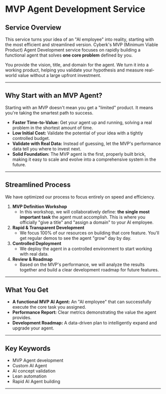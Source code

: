 # MVP Agent Development Service

## Service Overview

This service turns your idea of an "AI employee" into reality, starting with the most efficient and streamlined version. Cyberk's MVP (Minimum Viable Product) Agent Development service focuses on rapidly building a functional agent that solves **one core problem** defined by you.

You provide the vision, title, and domain for the agent. We turn it into a working product, helping you validate your hypothesis and measure real-world value without a large upfront investment.

---

## Why Start with an MVP Agent?

Starting with an MVP doesn't mean you get a "limited" product. It means you're taking the smartest path to success.

-   **Faster Time-to-Value:** Get your agent up and running, solving a real problem in the shortest amount of time.
-   **Low Initial Cost:** Validate the potential of your idea with a tightly controlled budget.
-   **Validate with Real Data:** Instead of guessing, let the MVP's performance data tell you where to invest next.
-   **Solid Foundation:** The MVP agent is the first, properly built brick, making it easy to scale and evolve into a comprehensive system in the future.

---

## Streamlined Process

We have optimized our process to focus entirely on speed and efficiency.

1.  **MVP Definition Workshop**
    -   In this workshop, we will collaboratively define: **the single most important task** the agent must accomplish. This is where you officially "give a title" and "assign a domain" to your AI employee.
2.  **Rapid & Transparent Development**
    -   We focus 100% of our resources on building that core feature. You'll get regular demos to see the agent "grow" day by day.
3.  **Controlled Deployment**
    -   We deploy the agent in a controlled environment to start working with real data.
4.  **Review & Roadmap**
    -   Based on the MVP's performance, we will analyze the results together and build a clear development roadmap for future features.

---

## What You Get

-   **A functional MVP AI Agent:** An "AI employee" that can successfully execute the core task you assigned.
-   **Performance Report:** Clear metrics demonstrating the value the agent provides.
-   **Development Roadmap:** A data-driven plan to intelligently expand and upgrade your agent.

---

## Key Keywords

-   MVP Agent development
-   Custom AI Agent
-   AI concept validation
-   Lean automation
-   Rapid AI Agent building

--- 